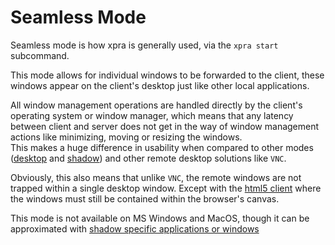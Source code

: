# Seamless Mode
Seamless mode is how xpra is generally used, via the `xpra start` subcommand.

This mode allows for individual windows to be forwarded to the client,
these windows appear on the client's desktop just like other local applications.

All window management operations are handled directly by the client's operating system or window manager,
which means that any latency between client and server does not get in the way of window management actions like minimizing,
moving or resizing the windows.\
This makes a huge difference in usability when compared to other modes
([desktop](./Desktop.md) and [shadow](./Shadow.md)) and other remote desktop solutions like `VNC`.

Obviously, this also means that unlike `VNC`, the remote windows are not trapped within a single desktop window.
Except with the [html5 client](https://github.com/Xpra-org/xpra-html5) where the windows must still be contained within the browser's canvas.

This mode is not available on MS Windows and MacOS, though it can be approximated with [shadow specific applications or windows](https://github.com/Xpra-org/xpra/issues/3476)
